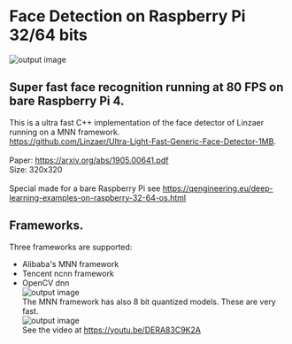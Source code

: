 # Face Detection on Raspberry Pi 32/64 bits
![output image]( https://qengineering.eu/images/Walk.jpg )

## Super fast face recognition running at 80 FPS on bare Raspberry Pi 4.
This is a ultra fast C++ implementation of the face detector of Linzaer running on a MNN framework.<br/> 
https://github.com/Linzaer/Ultra-Light-Fast-Generic-Face-Detector-1MB. <br/><br/>
Paper: https://arxiv.org/abs/1905.00641.pdf <br/>
Size: 320x320 <br/><br/>
Special made for a bare Raspberry Pi see https://qengineering.eu/deep-learning-examples-on-raspberry-32-64-os.html <br/>
## Frameworks.
Three frameworks are supported:<br/>
- Alibaba's MNN framework <br/>
- Tencent ncnn framework <br/>
- OpenCV dnn <br/>
![output image]( https://qengineering.eu/images/UltraFaceCompare.png ) <br/>
The MNN framework has also 8 bit quantized models. These are very fast. <br/>
![output image]( https://qengineering.eu/images/UltraFaceMNNCompare.png ) <br/>
See the video at https://youtu.be/DERA83C9K2A
